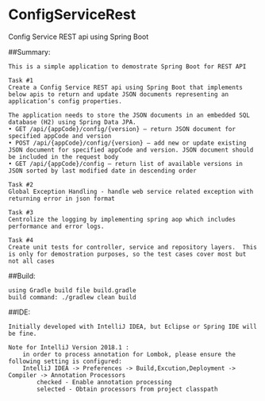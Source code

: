 # ConfigServiceRest
Config Service REST api using Spring Boot

##Summary:

    This is a simple application to demostrate Spring Boot for REST API
    
    Task #1
    Create a Config Service REST api using Spring Boot that implements below apis to return and update JSON documents representing an application’s config properties.
    
    The application needs to store the JSON documents in an embedded SQL database (H2) using Spring Data JPA.
    • GET /api/{appCode}/config/{version} – return JSON document for specified appCode and version
    • POST /api/{appCode}/config/{version} – add new or update existing JSON document for specified appCode and version. JSON document should be included in the request body
    • GET /api/{appCode}/config – return list of available versions in JSON sorted by last modified date in descending order

    Task #2
    Global Exception Handling - handle web service related exception with returning error in json format
    
    Task #3
    Centrolize the logging by implementing spring aop which includes performance and error logs.    
    
    Task #4 
    Create unit tests for controller, service and repository layers.  This is only for demostration purposes, so the test cases cover most but not all cases


##Build:

    using Gradle build file build.gradle
    build command: ./gradlew clean build

##IDE:

    Initially developed with IntelliJ IDEA, but Eclipse or Spring IDE will be fine.
    
    Note for IntelliJ Version 2018.1 :
    	in order to process annotation for Lombok, please ensure the following setting is configured:
    	IntelliJ IDEA -> Preferences -> Build,Excution,Deployment -> Compiler -> Annotation Processors
    		checked - Enable annotation processing
    		selected - Obtain processors from project classpath
